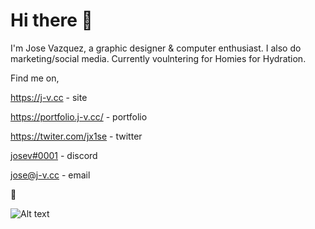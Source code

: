 # Hi there 👋

I'm Jose Vazquez, a graphic designer & computer enthusiast. I also do marketing/social media. Currently voulntering for Homies for Hydration. 

Find me on, 

https://j-v.cc - site

https://portfolio.j-v.cc/ - portfolio 

https://twiter.com/jx1se - twitter

[josev#0001](https://dsc.bio/jose) - discord 

jose@j-v.cc - email


🙂

<img title="a title" alt="Alt text" src="https://josev.shx.gg/Ho9UQM.jpeg">
